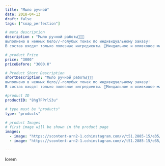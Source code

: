 ```yaml
---
title: "Мыло ручной"
date: 2018-04-13
draft: false
tags: ["soap_perfection"]

# meta description
description : "Мыло ручной работы💙💎💙
выполнено в нежных бело//-голубых тонах по индивидуальному заказу!
В состав входят только полезные ингредиенты. 💚Миндальное и оливковое ма"

# product Price
price: "3000"
priceBefore: "3600.0"

# Product Short Description
shortDescription: "Мыло ручной работы💙💎💙
выполнено в нежных бело//-голубых тонах по индивидуальному заказу!
В состав входят только полезные ингредиенты. 💚Миндальное и оливковое масла, эфирные масла ванили и бергамота🌿 такой состав масел восстановит упругость и эластичность, тонизирует питает кожу, а так же придает ей тонкий природный аромат."

#product ID
productID: "BhgTFPrlS3u"

# type must be "products"
type: "products"

# product Images
# first image will be shown in the product page
images:
  - image: "https://scontent-arn2-1.cdninstagram.com/v/t51.2885-15/e35/30592913_242554339651874_7276825878292594688_n.jpg?se=7&tp=1&_nc_ht=scontent-arn2-1.cdninstagram.com&_nc_cat=102&_nc_ohc=jx7WxXR_pFMAX9XmtSJ&oh=c7afbdec00a4176e890b51d62fe96766&oe=6069F1CF&ig_cache_key=MTc1NjQyOTk3NzE4NzE5NDUxMg%3D%3D.2"
  - image: "https://scontent-arn2-1.cdninstagram.com/v/t51.2885-15/e35/30603580_571047329936356_999686503233748992_n.jpg?se=7&tp=1&_nc_ht=scontent-arn2-1.cdninstagram.com&_nc_cat=104&_nc_ohc=D7OkLPv6e3EAX8rkQdI&oh=5406cd7b0d0aac0ae9401d7b611cf5a5&oe=606D7C96&ig_cache_key=MTc1NjQyOTk4OTMwMDM4MTg3Nw%3D%3D.2"

---
```

lorem
